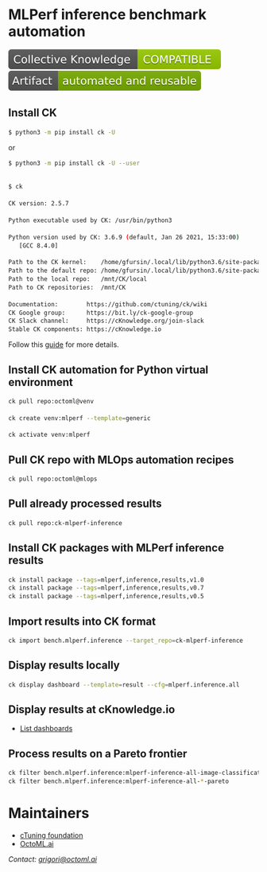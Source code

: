 # MLPerf inference benchmark automation

[![compatibility](https://github.com/ctuning/ck-guide-images/blob/master/ck-compatible.svg)](https://github.com/ctuning/ck)
[![automation](https://github.com/ctuning/ck-guide-images/blob/master/ck-artifact-automated-and-reusable.svg)](https://cTuning.org/ae)

## Install CK

```bash
$ python3 -m pip install ck -U

```
or
```bash
$ python3 -m pip install ck -U --user
```

```bash

$ ck

CK version: 2.5.7

Python executable used by CK: /usr/bin/python3

Python version used by CK: 3.6.9 (default, Jan 26 2021, 15:33:00)
   [GCC 8.4.0]

Path to the CK kernel:    /home/gfursin/.local/lib/python3.6/site-packages/ck/kernel.py
Path to the default repo: /home/gfursin/.local/lib/python3.6/site-packages/ck/repo
Path to the local repo:   /mnt/CK/local
Path to CK repositories:  /mnt/CK

Documentation:        https://github.com/ctuning/ck/wiki
CK Google group:      https://bit.ly/ck-google-group
CK Slack channel:     https://cKnowledge.org/join-slack
Stable CK components: https://cKnowledge.io
```

Follow this [guide](https://github.com/ctuning/ck#installation) for more details.

## Install CK automation for Python virtual environment

```bash
ck pull repo:octoml@venv

ck create venv:mlperf --template=generic

ck activate venv:mlperf
```

## Pull CK repo with MLOps automation recipes
```bash
ck pull repo:octoml@mlops
```

## Pull already processed results
```bash
ck pull repo:ck-mlperf-inference
```

## Install CK packages with MLPerf inference results

```bash
ck install package --tags=mlperf,inference,results,v1.0
ck install package --tags=mlperf,inference,results,v0.7
ck install package --tags=mlperf,inference,results,v0.5
```

## Import results into CK format

```bash
ck import bench.mlperf.inference --target_repo=ck-mlperf-inference
```

## Display results locally

```bash
ck display dashboard --template=result --cfg=mlperf.inference.all
```

## Display results at cKnowledge.io

* [List dashboards](https://cknowledge.io/?q=%22mlperf-inference-all-*%22)

## Process results on a Pareto frontier

```bash
ck filter bench.mlperf.inference:mlperf-inference-all-image-classification-edge-singlestream-pareto 
ck filter bench.mlperf.inference:mlperf-inference-all-*-pareto 
```


# Maintainers

* [cTuning foundation](https://cTuning.org)
* [OctoML.ai](https://OctoML.ai)

*Contact: grigori@octoml.ai*
